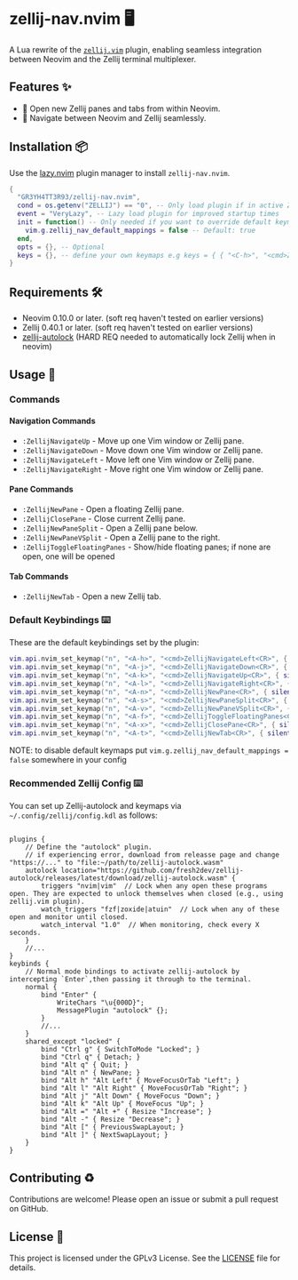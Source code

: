 # zellij-nav.nvim 🖥️

A Lua rewrite of the [`zellij.vim`](https://github.com/fresh2dev/zellij.vim) plugin, enabling seamless integration between Neovim and the Zellij terminal multiplexer.

## Features ✨

- 📂 Open new Zellij panes and tabs from within Neovim.
- 🔄 Navigate between Neovim and Zellij seamlessly.

## Installation 📦

Use the [lazy.nvim](https://github.com/folke/lazy.nvim) plugin manager to install `zellij-nav.nvim`.

```lua
{
  "GR3YH4TT3R93/zellij-nav.nvim",
  cond = os.getenv("ZELLIJ") == "0", -- Only load plugin if in active Zellij instance
  event = "VeryLazy", -- Lazy load plugin for improved startup times
  init = function() -- Only needed if you want to override default keymaps otherwise just call opts = {}
    vim.g.zellij_nav_default_mappings = false -- Default: true
  end,
  opts = {}, -- Optional
  keys = {}, -- define your own keymaps e.g keys = { { "<C-h>", "<cmd>ZellijNavigateUp<CR>", { silent = true, desc = "Move to Zellij pane up" } } }
}
```

## Requirements 🛠️

- Neovim 0.10.0 or later. (soft req haven't tested on earlier versions)
- Zellij 0.40.1 or later. (soft req haven't tested on earlier versions)
- [zellij-autolock](https://github.com/fresh2dev/zellij-autolock) (HARD REQ needed to automatically lock Zellij when in neovim)

## Usage 🚀

### Commands

#### Navigation Commands

- `:ZellijNavigateUp` - Move up one Vim window or Zellij pane.
- `:ZellijNavigateDown` - Move down one Vim window or Zellij pane.
- `:ZellijNavigateLeft` - Move left one Vim window or Zellij pane.
- `:ZellijNavigateRight` - Move right one Vim window or Zellij pane.

#### Pane Commands

- `:ZellijNewPane` - Open a floating Zellij pane.
- `:ZellijClosePane` - Close current Zellij pane.
- `:ZellijNewPaneSplit` - Open a Zellij pane below.
- `:ZellijNewPaneVSplit` - Open a Zellij pane to the right.
- `:ZellijToggleFloatingPanes` - Show/hide floating panes; if none are open, one will be opened

#### Tab Commands

- `:ZellijNewTab` - Open a new Zellij tab.

### Default Keybindings ⌨️

These are the default keybindings set by the plugin:

```lua
vim.api.nvim_set_keymap("n", "<A-h>", "<cmd>ZellijNavigateLeft<CR>", { silent = true })
vim.api.nvim_set_keymap("n", "<A-j>", "<cmd>ZellijNavigateDown<CR>", { silent = true })
vim.api.nvim_set_keymap("n", "<A-k>", "<cmd>ZellijNavigateUp<CR>", { silent = true })
vim.api.nvim_set_keymap("n", "<A-l>", "<cmd>ZellijNavigateRight<CR>", { silent = true })
vim.api.nvim_set_keymap("n", "<A-n>", "<cmd>ZellijNewPane<CR>", { silent = true })
vim.api.nvim_set_keymap("n", "<A-s>", "<cmd>ZellijNewPaneSplit<CR>", { silent = true })
vim.api.nvim_set_keymap("n", "<A-v>", "<cmd>ZellijNewPaneVSplit<CR>", { silent = true })
vim.api.nvim_set_keymap("n", "<A-f>", "<cmd>ZellijToggleFloatingPanes<CR>", { silent = true })
vim.api.nvim_set_keymap("n", "<A-x>", "<cmd>ZellijClosePane<CR>", { silent = true })
vim.api.nvim_set_keymap("n", "<A-t>", "<cmd>ZellijNewTab<CR>", { silent = true })
```
NOTE: to disable default keymaps put `vim.g.zellij_nav_default_mappings = false` somewhere in your config


### Recommended Zellij Config ⌨️

You can set up Zellij-autolock and keymaps via `~/.config/zellij/config.kdl` as
follows:

```kdl

plugins {
    // Define the "autolock" plugin.
    // if experiencing error, download from releasse page and change "https://..." to "file:~/path/to/zellij-autolock.wasm"
    autolock location="https://github.com/fresh2dev/zellij-autolock/releases/latest/download/zellij-autolock.wasm" {
        triggers "nvim|vim"  // Lock when any open these programs open. They are expected to unlock themselves when closed (e.g., using zellij.vim plugin).
        watch_triggers "fzf|zoxide|atuin"  // Lock when any of these open and monitor until closed.
        watch_interval "1.0"  // When monitoring, check every X seconds.
    }
    //...
}
keybinds {
    // Normal mode bindings to activate zellij-autolock by intercepting `Enter`,then passing it through to the terminal.
    normal {
        bind "Enter" {
            WriteChars "\u{000D}";
            MessagePlugin "autolock" {};
        }
        //...
    }
    shared_except "locked" {
        bind "Ctrl g" { SwitchToMode "Locked"; }
        bind "Ctrl q" { Detach; }
        bind "Alt q" { Quit; }
        bind "Alt n" { NewPane; }
        bind "Alt h" "Alt Left" { MoveFocusOrTab "Left"; }
        bind "Alt l" "Alt Right" { MoveFocusOrTab "Right"; }
        bind "Alt j" "Alt Down" { MoveFocus "Down"; }
        bind "Alt k" "Alt Up" { MoveFocus "Up"; }
        bind "Alt =" "Alt +" { Resize "Increase"; }
        bind "Alt -" { Resize "Decrease"; }
        bind "Alt [" { PreviousSwapLayout; }
        bind "Alt ]" { NextSwapLayout; }
    }
}
```

## Contributing ♻️

Contributions are welcome! Please open an issue or submit a pull request on GitHub.

## License 📜

This project is licensed under the GPLv3 License. See the [LICENSE](LICENSE) file for details.
